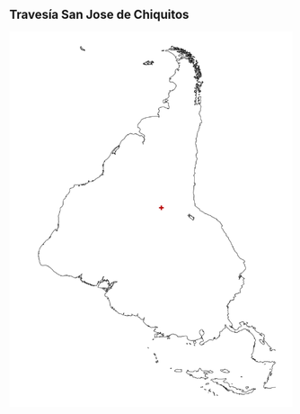 ## Travesía San Jose de Chiquitos

![Mapa de Ubicación](img/san-jose-de-chiquitos/san-jose-de-chiquitos-ubicacion.svg)